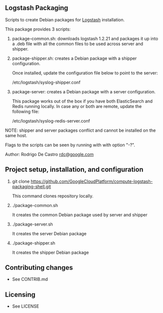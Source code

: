 ## Logstash Packaging

Scripts to create Debian packages for [Logstash](http://logstash.net) installation.

This package provides 3 scripts:

1. package-common.sh: downloads logstash 1.2.21 and packages it up into a
.deb file with all the common files to be used across server and shipper.

2. package-shipper.sh: creates a Debian package with a shipper configuration.

   Once installed, update the configuration file below to point to the server:

     /etc/logstash/syslog-shipper.conf

3. package-server: creates a Debian package with a server configuration.

   This package works out of the box if you have both ElasticSearch and Redis
   running locally. In case any or both are remote, update the following file:

     /etc/logstash/syslog-redis-server.conf

NOTE: shipper and server packages conflict and cannot be installed on
the same host.

Flags to the scripts can be seen by running with with option "-?".

Author: Rodrigo De Castro <rdc@google.com>

## Project setup, installation, and configuration

1. git clone https://github.com/GoogleCloudPlatform/compute-logstash-packaging-shell.git

   This command clones repository locally.
2. ./package-common.sh

   It creates the common Debian package used by server and shipper
3. ./package-server.sh

   It creates the server Debian package
4. ./package-shipper.sh

   It creates the shipper Debian package

## Contributing changes

* See CONTRIB.md

## Licensing

* See LICENSE
